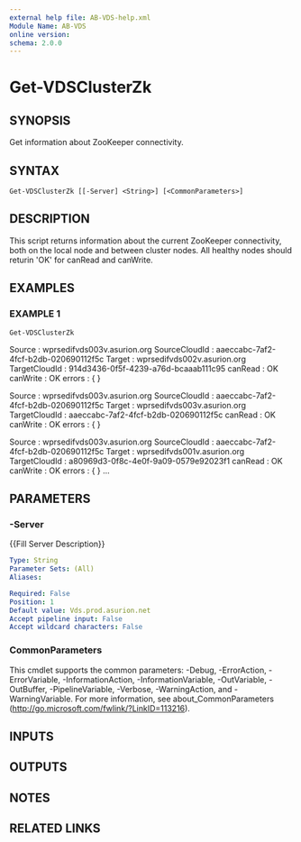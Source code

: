```yaml
---
external help file: AB-VDS-help.xml
Module Name: AB-VDS
online version:
schema: 2.0.0
---
```


# Get-VDSClusterZk

## SYNOPSIS
Get information about ZooKeeper connectivity.

## SYNTAX

```
Get-VDSClusterZk [[-Server] <String>] [<CommonParameters>]
```

## DESCRIPTION
This script returns information about the current ZooKeeper connectivity, both on the local node and between cluster nodes.
All healthy nodes should returin 'OK' for canRead and canWrite.

## EXAMPLES

### EXAMPLE 1
```
Get-VDSClusterZk
```

Source        : wprsedifvds003v.asurion.org
SourceCloudId : aaeccabc-7af2-4fcf-b2db-020690112f5c
Target        : wprsedifvds002v.asurion.org
TargetCloudId : 914d3436-0f5f-4239-a76d-bcaaab111c95
canRead       : OK
canWrite      : OK
errors        : { }

Source        : wprsedifvds003v.asurion.org
SourceCloudId : aaeccabc-7af2-4fcf-b2db-020690112f5c
Target        : wprsedifvds003v.asurion.org
TargetCloudId : aaeccabc-7af2-4fcf-b2db-020690112f5c
canRead       : OK
canWrite      : OK
errors        : { }

Source        : wprsedifvds003v.asurion.org
SourceCloudId : aaeccabc-7af2-4fcf-b2db-020690112f5c
Target        : wprsedifvds001v.asurion.org
TargetCloudId : a80969d3-0f8c-4e0f-9a09-0579e92023f1
canRead       : OK
canWrite      : OK
errors        : { }
...

## PARAMETERS

### -Server
{{Fill Server Description}}

```yaml
Type: String
Parameter Sets: (All)
Aliases:

Required: False
Position: 1
Default value: Vds.prod.asurion.net
Accept pipeline input: False
Accept wildcard characters: False
```

### CommonParameters
This cmdlet supports the common parameters: -Debug, -ErrorAction, -ErrorVariable, -InformationAction, -InformationVariable, -OutVariable, -OutBuffer, -PipelineVariable, -Verbose, -WarningAction, and -WarningVariable.
For more information, see about_CommonParameters (http://go.microsoft.com/fwlink/?LinkID=113216).

## INPUTS

## OUTPUTS

## NOTES

## RELATED LINKS
